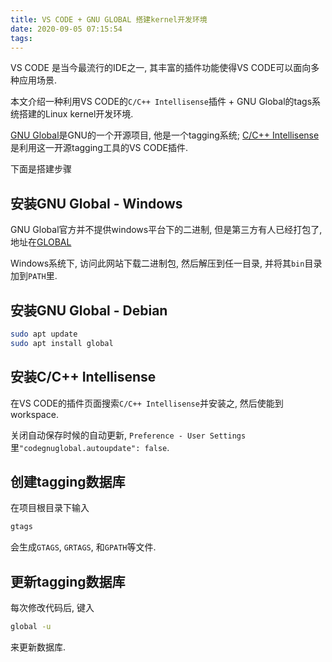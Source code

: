 ```yaml
---
title: VS CODE + GNU GLOBAL 搭建kernel开发环境
date: 2020-09-05 07:15:54
tags:
---
```


VS CODE 是当今最流行的IDE之一, 其丰富的插件功能使得VS CODE可以面向多种应用场景.

本文介绍一种利用VS CODE的`C/C++ Intellisense`插件 + GNU Global的tags系统搭建的Linux kernel开发环境.
<!--more-->
[GNU Global](https://www.gnu.org/software/global/)是GNU的一个开源项目, 他是一个tagging系统; [C/C++ Intellisense](https://marketplace.visualstudio.com/items?itemName=austin.code-gnu-global)是利用这一开源tagging工具的VS CODE插件.

下面是搭建步骤

## 安装GNU Global - Windows

GNU Global官方并不提供windows平台下的二进制, 但是第三方有人已经打包了, 地址在[GLOBAL](http://adoxa.altervista.org/global/)

Windows系统下, 访问此网站下载二进制包, 然后解压到任一目录, 并将其`bin`目录加到`PATH`里.

## 安装GNU Global - Debian

```bash
sudo apt update
sudo apt install global
```

## 安装C/C++ Intellisense

在VS CODE的插件页面搜索`C/C++ Intellisense`并安装之, 然后使能到workspace.

关闭自动保存时候的自动更新, `Preference - User Settings`里`"codegnuglobal.autoupdate": false`.

## 创建tagging数据库

在项目根目录下输入

```bash
gtags
```

会生成`GTAGS`, `GRTAGS`, 和`GPATH`等文件.

## 更新tagging数据库

每次修改代码后, 键入

```bash
global -u
```

来更新数据库.
